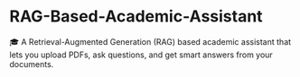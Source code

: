 # RAG-Based-Academic-Assistant
🎓 A Retrieval-Augmented Generation (RAG) based academic assistant that lets you upload PDFs, ask questions, and get smart answers from your documents.
